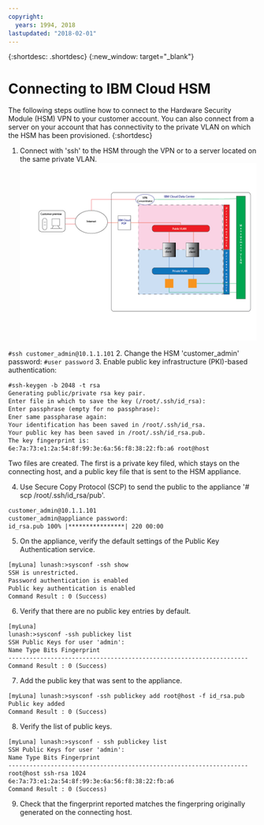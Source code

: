 ```yaml
---
copyright:
  years: 1994, 2018
lastupdated: "2018-02-01"
---
```


{:shortdesc: .shortdesc}
{:new_window: target="_blank"}

# Connecting to IBM Cloud HSM

The following steps outline how to connect to the Hardware Security Module (HSM) VPN to your customer account. You can also connect from a server on your account that has connectivity to the private VLAN on which the HSM has been provisioned. 
{:shortdesc}

1. Connect with 'ssh' to the HSM through the VPN or to a server located on the same private VLAN.
![Architecture of a network with the HSM](/images/Connecting_to_HSM-01.png "HSM Architecture")

`#ssh customer_admin@10.1.1.101`
2. Change the HSM 'customer_admin' password:
`#user password`
3. Enable public key infrastructure (PKI)-based authentication:
```
#ssh-keygen -b 2048 -t rsa
Generating public/private rsa key pair.
Enter file in which to save the key (/root/.ssh/id_rsa):
Enter passphrase (empty for no passphrase):
Ener same passpharase again:
Your identification has been saved in /root/.ssh/id_rsa.
Your public key has been saved in /root/.ssh/id_rsa.pub.
The key fingerprint is:
6e:7a:73:e1:2a:54:8f:99:3e:6a:56:f8:38:22:fb:a6 root@host
```
Two files are created. The first is a private key filed, which stays on the connecting host, and a public key file that is sent to the HSM appliance.

4. Use Secure Copy Protocol (SCP) to send the public to the appliance '# scp /root/.ssh/id_rsa/pub'.
```
customer_admin@10.1.1.101
customer_admin@appliance password:
id_rsa.pub 100% |****************| 220 00:00
```
5. On the appliance, verify the default settings of the Public Key Authentication service.
```
[myLuna] lunash:>sysconf -ssh show
SSH is unrestricted.
Password authentication is enabled
Public key authentication is enabled
Command Result : 0 (Success)
```
6. Verify that there are no public key entries by default.
```
[myLuna]
lunash:>sysconf -ssh publickey list
SSH Public Keys for user 'admin':
Name Type Bits Fingerprint
--------------------------------------------------------------------
Command Result : 0 (Success)
```
7. Add the public key that was sent to the appliance.
```
[myLuna] lunash:>sysconf -ssh publickey add root@host -f id_rsa.pub
Public key added
Command Result : 0 (Success)
```
8. Verify the list of public keys.
```
[myLuna] lunash:>sysconf - ssh publickey list
SSH Public Keys for user 'admin':
Name Type Bits Fingerprint
--------------------------------------------------------------------
root@host ssh-rsa 1024
6e:7a:73:e1:2a:54:8f:99:3e:6a:56:f8:38:22:fb:a6
Command Result : 0 (Success)
```
9. Check that the fingerprint reported matches the fingerpring originally generated on the connecting host.
